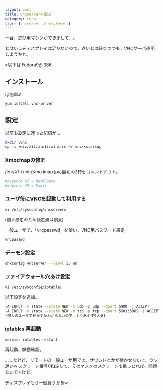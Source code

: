 ```yaml
---
layout: post
title: vncserverの設定
category: tech
tags: [vncserver,linux,fedora]
---
```


一台、遊び用マシンができまして…。

とはいえディスプレイは足りないので、遅いとは知りつつも、VNCサーバ運用しようかと。

※以下は Fedora9@i386

## インストール

は簡単♪

```bash
yum install vnc-server
```

## 設定

以前も設定に迷った記憶が…


```bash
mkdir .vnc
cp -a /etc/X11/xinit/xinitrc ~/.vnc/xstartup
```

### Xmodmapの修正

/etc/X11/xinit/Xmodmap.jpの最初の2行をコメントアウト。

```bash
#keycode 22 = BackSpace
#keycode 49 = Kanji
```


### ユーザ毎にVNCを起動して利用する

```bash
vi /etc/sysconfig/vncservers
```

(個人設定のため設定値は割愛)


一般ユーザで、「vncpasswd」を使い、VNC用パスワード設定

```bash
vncpasswd
```

### デーモン設定

```bash
chkconfig vncserver --level 35 on
```

### ファイアウォール穴あけ設定

```bash
vi /etc/sysconfig/iptables
```

以下設定を追加。

```bash
-A INPUT -m state --state NEW -m udp -p udp --dport 5900 -j ACCEPT
-A INPUT -m state --state NEW -m tcp -p tcp --dport 5901:5909 -j ACCEPT
(何人のユーザで動かすかわからないので、とりあえず9人分)
```

### iptables 再起動

```bash
service iptables restart
```

再起動、挙動確認。

…したけど、リモートの一般ユーザ用では、サウンドとかが動かせない上、クソ遅いw
スクリーン番号0指定して、そのマシンのスクリーンを乗っとれば、問題ないですけど。

ディスプレイもう一個買うかあw
